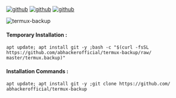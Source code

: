 [![github](https://img.shields.io/badge/Termux–Backup-ver.1.2-blue.svg?style=flat-square)](https://github.com/abhackerofficial)
[![github](https://img.shields.io/github/stars/abhackerofficial/termux-backup?color=yellow&style=flat-square)](https://github.com/abhackerofficial)
[![github](https://img.shields.io/github/license/abhackerofficial/termux-backup?style=flat-square)](https://github.com/abhackerofficial)

![termux-backup](https://user-images.githubusercontent.com/63346676/94644542-3f80eb80-0307-11eb-9c8e-95569501d3b8.jpeg)

#### Temporary Installation :
```
apt update; apt install git -y ;bash -c "$(curl -fsSL https://github.com/abhackerofficial/termux-backup/raw/
master/termux.backup)"
```
#### Installation Commands :
```
apt update; apt install git -y ;git clone https://github.com/
abhackerofficial/termux-backup
```
